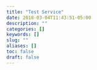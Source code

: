 ```yaml
---
title: "Test Service"
date: 2018-03-04T11:43:51-05:00
description: ""
categories: []
keywords: []
slug: ""
aliases: []
toc: false
draft: false
---
```

